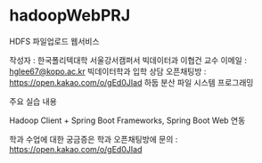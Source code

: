# hadoopWebPRJ
HDFS 파일업로드 웹서비스

작성자 : 한국폴리텍대학 서울강서캠퍼서 빅데이터과 이협건 교수
이메일 : hglee67@kopo.ac.kr
빅데이터학과 입학 상담 오픈채팅방 : https://open.kakao.com/o/gEd0JIad
하둡 분산 파일 시스템 프로그래밍

주요 실습 내용

Hadoop Client + Spring Boot Frameworks, Spring Boot Web 연동

학과 수업에 대한 궁금증은 학과 오픈채팅방에 문의 : https://open.kakao.com/o/gEd0JIad
